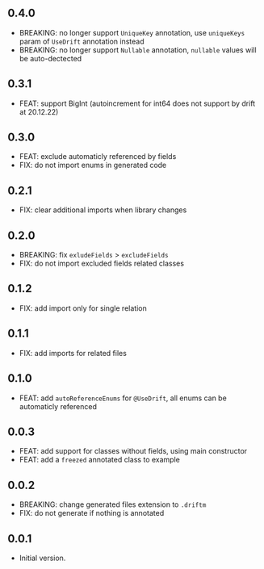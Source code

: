 ## 0.4.0

- BREAKING: no longer support `UniqueKey` annotation, use `uniqueKeys` param of `UseDrift` annotation instead
- BREAKING: no longer support `Nullable` annotation, `nullable` values will be auto-dectected

## 0.3.1

- FEAT: support BigInt (autoincrement for int64 does not support by drift at 20.12.22)

## 0.3.0

- FEAT: exclude automaticly referenced by fields
- FIX: do not import enums in generated code

## 0.2.1

- FIX: clear additional imports when library changes

## 0.2.0

- BREAKING: fix `exludeFields` > `excludeFields`
- FIX: do not import excluded fields related classes

## 0.1.2

- FIX: add import only for single relation

## 0.1.1

- FIX: add imports for related files

## 0.1.0

- FEAT: add `autoReferenceEnums` for `@UseDrift`, all enums can be automaticly referenced

## 0.0.3

- FEAT: add support for classes without fields, using main constructor
- FEAT: add a `freezed` annotated class to example

## 0.0.2

- BREAKING: change generated files extension to `.driftm`
- FIX: do not generate if nothing is annotated

## 0.0.1

- Initial version.